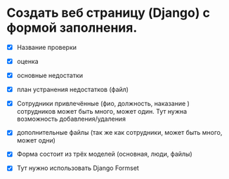 # Создать веб страницу (Django) с формой заполнения.
- [X] Название проверки
- [X] оценка
- [X] основные недостатки
- [X] план устранения недостатков (файл)
- [X] Сотрудники привлечённые (фио, должность, наказание ) сотрудников может быть много, может один. Тут нужна возможность добавления/удаления
- [X] дополнительные файлы (так же как сотрудники, может быть много, может одни)

- [X] Форма состоит из трёх моделей (основная, люди, файлы)
- [X] Тут нужно использовать Django Formset